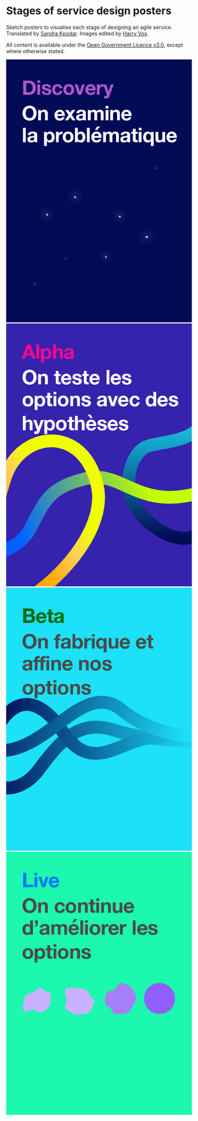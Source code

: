 # Stages of service design posters
Sketch posters to visualise each stage of designing an agile service. Translated by [Sandra Kpodar](https://twitter.com/sandrakpodar). Images edited by [Harry Vos](https://twitter.com/vosageroll).

All content is available under the [Open Government Licence v3.0](http://www.nationalarchives.gov.uk/doc/open-government-licence/version/3/), except where otherwise stated.

![Discovery](https://raw.githubusercontent.com/harryvos/service-design-posters/master/fr_Discovery.jpg)
![Alpha](https://raw.githubusercontent.com/harryvos/service-design-posters/master/fr_Alpha.jpg)
![Beta](https://raw.githubusercontent.com/harryvos/service-design-posters/master/fr_Beta.jpg)
![Live](https://raw.githubusercontent.com/harryvos/service-design-posters/master/fr_Live.jpg)
